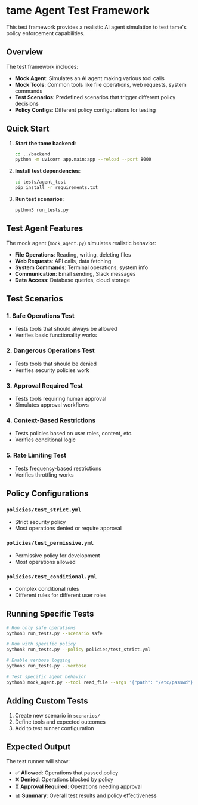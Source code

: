 # tame Agent Test Framework

This test framework provides a realistic AI agent simulation to test tame's policy enforcement capabilities.

## Overview

The test framework includes:
- **Mock Agent**: Simulates an AI agent making various tool calls
- **Mock Tools**: Common tools like file operations, web requests, system commands
- **Test Scenarios**: Predefined scenarios that trigger different policy decisions
- **Policy Configs**: Different policy configurations for testing

## Quick Start

1. **Start the tame backend**:
   ```bash
   cd ../backend
   python -m uvicorn app.main:app --reload --port 8000
   ```

2. **Install test dependencies**:
   ```bash
   cd tests/agent_test
   pip install -r requirements.txt
   ```

3. **Run test scenarios**:
   ```bash
   python3 run_tests.py
   ```

## Test Agent Features

The mock agent (`mock_agent.py`) simulates realistic behavior:
- **File Operations**: Reading, writing, deleting files
- **Web Requests**: API calls, data fetching
- **System Commands**: Terminal operations, system info
- **Communication**: Email sending, Slack messages
- **Data Access**: Database queries, cloud storage

## Test Scenarios

### 1. **Safe Operations Test**
- Tests tools that should always be allowed
- Verifies basic functionality works

### 2. **Dangerous Operations Test** 
- Tests tools that should be denied
- Verifies security policies work

### 3. **Approval Required Test**
- Tests tools requiring human approval
- Simulates approval workflows

### 4. **Context-Based Restrictions**
- Tests policies based on user roles, content, etc.
- Verifies conditional logic

### 5. **Rate Limiting Test**
- Tests frequency-based restrictions
- Verifies throttling works

## Policy Configurations

### `policies/test_strict.yml`
- Strict security policy
- Most operations denied or require approval

### `policies/test_permissive.yml` 
- Permissive policy for development
- Most operations allowed

### `policies/test_conditional.yml`
- Complex conditional rules
- Different rules for different user roles

## Running Specific Tests

```bash
# Run only safe operations
python3 run_tests.py --scenario safe

# Run with specific policy
python3 run_tests.py --policy policies/test_strict.yml

# Enable verbose logging
python3 run_tests.py --verbose

# Test specific agent behavior
python3 mock_agent.py --tool read_file --args '{"path": "/etc/passwd"}'
```

## Adding Custom Tests

1. Create new scenario in `scenarios/`
2. Define tools and expected outcomes
3. Add to test runner configuration

## Expected Output

The test runner will show:
- ✅ **Allowed**: Operations that passed policy
- ❌ **Denied**: Operations blocked by policy  
- ⏳ **Approval Required**: Operations needing approval
- 📊 **Summary**: Overall test results and policy effectiveness 